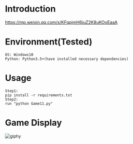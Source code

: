 # Introduction
https://mp.weixin.qq.com/s/KFqpjmH6juZ2K8uKOoEaaA

# Environment(Tested)
```
OS: Windows10
Python: Python3.5+(have installed necessary dependencies)
```

# Usage
```
Step1:
pip install -r requirements.txt
Step2:
run "python Game11.py"
```

# Game Display
![giphy](effect/running.gif)